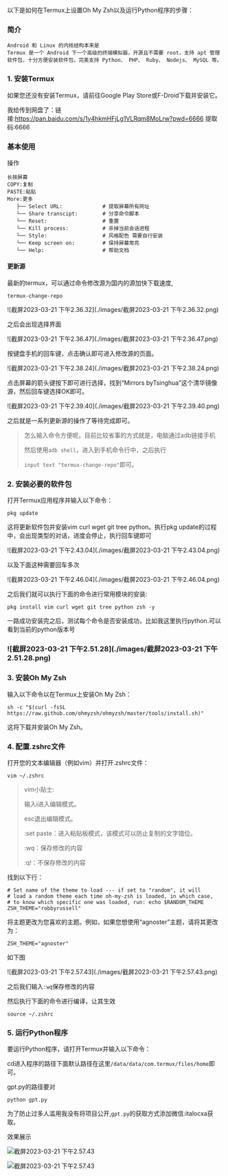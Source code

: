 以下是如何在Termux上设置Oh My Zsh以及运行Python程序的步骤：

### 简介

```
Android 和 Linux 的内核结构本来是
Termux 是一个 Android 下一个高级的终端模拟器，开源且不需要 root，支持 apt 管理软件包，十分方便安装软件包，完美支持 Python、 PHP、 Ruby、 Nodejs、 MySQL 等。
```

### 1. 安装Termux

如果您还没有安装Termux，请前往Google Play Store或F-Droid下载并安装它。

我给传到网盘了：链接:https://pan.baidu.com/s/1y4hkmHFjLg1VLRqm8MoLrw?pwd=6666
提取码:6666

### 基本使用

操作

```
长按屏幕
COPY:复制
PASTE:粘贴
More:更多
   ├── Select URL:             # 提取屏幕所有网址
   └── Share transcipt:        # 分享命令脚本
   └── Reset:                  # 重置
   └── Kill process:           # 杀掉当前会话进程
   └── Style:                  # 风格配色 需要自行安装
   └── Keep screen on:         # 保持屏幕常亮
   └── Help:                   # 帮助文档
```

#### 

#### 更新源

最新的termux，可以通过命令修改源为国内的源加快下载速度,

```
termux-change-repo
```

![截屏2023-03-21 下午2.36.32](./images/截屏2023-03-21 下午2.36.32.png)

之后会出现选择界面

![截屏2023-03-21 下午2.36.47](./images/截屏2023-03-21 下午2.36.47.png)

按键盘手机的回车键，点击确认即可进入修改源的页面。

![截屏2023-03-21 下午2.38.24](./images/截屏2023-03-21 下午2.38.24.png)

点击屏幕的箭头键按下即可进行选择，找到“Mirrors byTsinghua”这个清华镜像源，然后回车键选择OK即可。

![截屏2023-03-21 下午2.39.40](./images/截屏2023-03-21 下午2.39.40.png)

之后就是一系列更新源的操作了等待完成即可。

> 怎么输入命令方便呢，目前比较省事的方式就是，电脑通过adb链接手机
>
> 然后使用`adb shell`，进入到手机命令行中，之后执行
>
> `input text "termux-change-repo"`即可。

### 2. 安装必要的软件包

打开Termux应用程序并输入以下命令：

```
pkg update
```

这将更新软件包并安装vim curl wget git tree python。执行pkg update的过程中，会出现类型的对话，进度会停止，执行回车键即可

![截屏2023-03-21 下午2.43.04](./images/截屏2023-03-21 下午2.43.04.png)

以及下面这种需要回车多次

![截屏2023-03-21 下午2.46.04](./images/截屏2023-03-21 下午2.46.04.png)

之后我们就可以执行下面的命令进行常用模块的安装:

```shell
pkg install vim curl wget git tree python zsh -y
```



一路成功安装完之后，测试每个命令是否安装成功，比如我这里执行python.可以看到当前的python版本号

### ![截屏2023-03-21 下午2.51.28](./images/截屏2023-03-21 下午2.51.28.png)

### 3. 安装Oh My Zsh

输入以下命令以在Termux上安装Oh My Zsh：

```
sh -c "$(curl -fsSL https://raw.github.com/ohmyzsh/ohmyzsh/master/tools/install.sh)"
```

这将下载并安装Oh My Zsh。

### 4. 配置.zshrc文件

打开您的文本编辑器（例如vim）并打开.zshrc文件：

```
vim ~/.zshrc
```

> vim小贴士:
>
> 输入i进入编辑模式。
>
> esc退出编辑模式。
>
> :set paste：进入粘贴板模式，该模式可以防止复制的文字错位。
>
> :wq：保存修改的内容
>
> :q!：不保存修改的内容



找到以下行：

```
# Set name of the theme to load --- if set to "random", it will
# load a random theme each time oh-my-zsh is loaded, in which case,
# to know which specific one was loaded, run: echo $RANDOM_THEME
ZSH_THEME="robbyrussell"
```

将主题更改为您喜欢的主题。例如，如果您想使用“agnoster”主题，请将其更改为：

```
ZSH_THEME="agnoster"
```

如下图

![截屏2023-03-21 下午2.57.43](./images/截屏2023-03-21 下午2.57.43.png)

之后我们输入`:wq`保存修改的内容

然后执行下面的命令进行编译，让其生效

```shell
source ~/.zshrc
```



### 5. 运行Python程序

要运行Python程序，请打开Termux并输入以下命令：

cd进入程序的路径下面默认路径在这里`/data/data/com.termux/files/home`即可。

gpt.py的路径要对

```
python gpt.py
```

为了防止过多人滥用我没有将项目公开,`gpt.py`的获取方式添加微信:italocxa获取。

效果展示

![截屏2023-03-21 下午2.57.43](./images/656df390d60c8733e81adef3b936eb2e.jpg)

![截屏2023-03-21 下午2.57.43](./images/4159789a960e0f2581a58ec3d8007ed6.jpg)